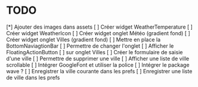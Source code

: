 # TODO

[*] Ajouter des images dans assets
[ ] Créer widget WeatherTemperature
[ ] Créer widget WeatherIcon
[ ] Créer widget onglet Météo (gradient fond)
[ ] Créer widget onglet Villes (gradient fond)
[ ] Mettre en place la BottomNaviagtionBar
[ ] Permettre de changer l'onglet
[ ] Afficher le FloatingActionButton
[ ] sur onglet Villes
[ ] Créer le formulaire de saisie d'une ville
[ ] Permettre de supprimer une ville
[ ] Afficher une liste de ville scrollable
[ ] Intégrer GoogleFont et utiliser la police
[ ] Intégrer le package wave ?
[ ] Enregistrer la ville courante dans les prefs
[ ] Enregistrer une liste de ville dans les prefs